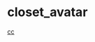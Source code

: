 # closet_avatar
[ cc](https://www.figma.com/design/mXXKY9zaUlccvgg2DY1mQ8/WVUM?node-id=55-2&t=8YKFYpthkk6ZCj00-1)
